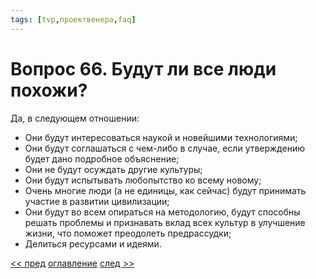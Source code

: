 ```yaml
---
tags: [tvp,проектвенера,faq]
---
```

# Вопрос 66. Будут ли все люди похожи?

Да, в следующем отношении:

- Они будут интересоваться наукой и новейшими технологиями;
- Они будут соглашаться с чем-либо в случае, если утверждению будет дано подробное объяснение;
- Они не будут осуждать другие культуры;
- Они будут испытывать любопытство ко всему новому;
- Очень многие люди (а не единицы, как сейчас) будут принимать участие в развитии цивилизации;
- Они будут во всем опираться на методологию, будут способны решать проблемы и признавать вклад всех культур в улучшение жизни, что поможет преодолеть предрассудки;
- Делиться ресурсами и идеями.

[<< пред](Вопрос%2065.%20Кто%20будет%20принимать%20решения%20в%20ресурсо-ориентированной%20экономике.md) [оглавление](FAQ%20%D0%BF%D0%BE%20%D0%BF%D1%80%D0%BE%D0%B5%D0%BA%D1%82%D1%83%20%C2%AB%D0%92%D0%B5%D0%BD%D0%B5%D1%80%D0%B0%C2%BB.md) [след >>](Вопрос%2067.%20Потребуют%20ли%20люди,%20которые%20больше%20работают,%20к%20примеру,%20врачи,%20больше%20ресурсов,%20чем,%20скажем,%20художники%20или%20актеры.md)
